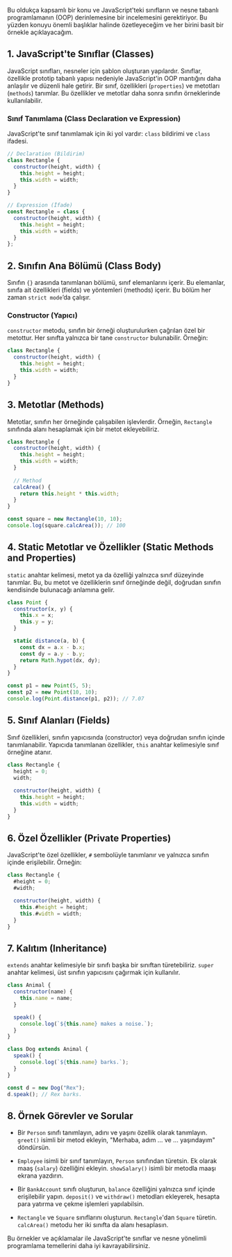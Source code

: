 Bu oldukça kapsamlı bir konu ve JavaScript'teki sınıfların ve nesne tabanlı programlamanın (OOP) derinlemesine bir incelemesini gerektiriyor. Bu yüzden konuyu önemli başlıklar halinde özetleyeceğim ve her birini basit bir örnekle açıklayacağım.

## 1. **JavaScript'te Sınıflar (Classes)**

JavaScript sınıfları, nesneler için şablon oluşturan yapılardır. Sınıflar, özellikle prototip tabanlı yapısı nedeniyle JavaScript'in OOP mantığını daha anlaşılır ve düzenli hale getirir. Bir sınıf, özellikleri (`properties`) ve metotları (`methods`) tanımlar. Bu özellikler ve metotlar daha sonra sınıfın örneklerinde kullanılabilir.

### Sınıf Tanımlama (Class Declaration ve Expression)
JavaScript'te sınıf tanımlamak için iki yol vardır: `class` bildirimi ve `class` ifadesi.

```javascript
// Declaration (Bildirim)
class Rectangle {
  constructor(height, width) {
    this.height = height;
    this.width = width;
  }
}

// Expression (İfade)
const Rectangle = class {
  constructor(height, width) {
    this.height = height;
    this.width = width;
  }
};
```

## 2. **Sınıfın Ana Bölümü (Class Body)**
Sınıfın `{}` arasında tanımlanan bölümü, sınıf elemanlarını içerir. Bu elemanlar, sınıfa ait özellikleri (fields) ve yöntemleri (methods) içerir. Bu bölüm her zaman `strict mode`’da çalışır.

### Constructor (Yapıcı)
`constructor` metodu, sınıfın bir örneği oluşturulurken çağrılan özel bir metottur. Her sınıfta yalnızca bir tane `constructor` bulunabilir. Örneğin:

```javascript
class Rectangle {
  constructor(height, width) {
    this.height = height;
    this.width = width;
  }
}
```

## 3. **Metotlar (Methods)**
Metotlar, sınıfın her örneğinde çalışabilen işlevlerdir. Örneğin, `Rectangle` sınıfında alanı hesaplamak için bir metot ekleyebiliriz.

```javascript
class Rectangle {
  constructor(height, width) {
    this.height = height;
    this.width = width;
  }
  
  // Method
  calcArea() {
    return this.height * this.width;
  }
}

const square = new Rectangle(10, 10);
console.log(square.calcArea()); // 100
```

## 4. **Static Metotlar ve Özellikler (Static Methods and Properties)**
`static` anahtar kelimesi, metot ya da özelliği yalnızca sınıf düzeyinde tanımlar. Bu, bu metot ve özelliklerin sınıf örneğinde değil, doğrudan sınıfın kendisinde bulunacağı anlamına gelir.

```javascript
class Point {
  constructor(x, y) {
    this.x = x;
    this.y = y;
  }

  static distance(a, b) {
    const dx = a.x - b.x;
    const dy = a.y - b.y;
    return Math.hypot(dx, dy);
  }
}

const p1 = new Point(5, 5);
const p2 = new Point(10, 10);
console.log(Point.distance(p1, p2)); // 7.07
```

## 5. **Sınıf Alanları (Fields)**
Sınıf özellikleri, sınıfın yapıcısında (constructor) veya doğrudan sınıfın içinde tanımlanabilir. Yapıcıda tanımlanan özellikler, `this` anahtar kelimesiyle sınıf örneğine atanır.

```javascript
class Rectangle {
  height = 0;
  width;
  
  constructor(height, width) {
    this.height = height;
    this.width = width;
  }
}
```

## 6. **Özel Özellikler (Private Properties)**
JavaScript'te özel özellikler, `#` sembolüyle tanımlanır ve yalnızca sınıfın içinde erişilebilir. Örneğin:

```javascript
class Rectangle {
  #height = 0;
  #width;

  constructor(height, width) {
    this.#height = height;
    this.#width = width;
  }
}
```

## 7. **Kalıtım (Inheritance)**
`extends` anahtar kelimesiyle bir sınıfı başka bir sınıftan türetebiliriz. `super` anahtar kelimesi, üst sınıfın yapıcısını çağırmak için kullanılır.

```javascript
class Animal {
  constructor(name) {
    this.name = name;
  }

  speak() {
    console.log(`${this.name} makes a noise.`);
  }
}

class Dog extends Animal {
  speak() {
    console.log(`${this.name} barks.`);
  }
}

const d = new Dog("Rex");
d.speak(); // Rex barks.
```

## 8. **Örnek Görevler ve Sorular**

- Bir `Person` sınıfı tanımlayın, adını ve yaşını özellik olarak tanımlayın. `greet()` isimli bir metod ekleyin, "Merhaba, adım ... ve ... yaşındayım" döndürsün.
  
- `Employee` isimli bir sınıf tanımlayın, `Person` sınıfından türetsin. Ek olarak maaş (`salary`) özelliğini ekleyin. `showSalary()` isimli bir metodla maaşı ekrana yazdırın.

- Bir `BankAccount` sınıfı oluşturun, `balance` özelliğini yalnızca sınıf içinde erişilebilir yapın. `deposit()` ve `withdraw()` metodları ekleyerek, hesapta para yatırma ve çekme işlemleri yapılabilsin.

- `Rectangle` ve `Square` sınıflarını oluşturun. `Rectangle`'dan `Square` türetin. `calcArea()` metodu her iki sınıfta da alanı hesaplasın.

Bu örnekler ve açıklamalar ile JavaScript'te sınıflar ve nesne yönelimli programlama temellerini daha iyi kavrayabilirsiniz.